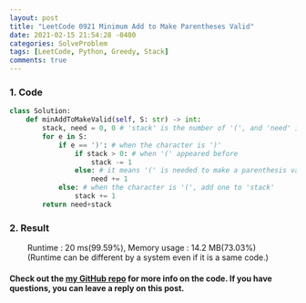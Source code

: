 ```yaml
---
layout: post
title: "LeetCode 0921 Minimum Add to Make Parentheses Valid"
date: 2021-02-15 21:54:28 -0400
categories: SolveProblem
tags: [LeetCode, Python, Greedy, Stack]
comments: true
---
```


### 1. Code
```python
class Solution:
    def minAddToMakeValid(self, S: str) -> int:
        stack, need = 0, 0 # 'stack' is the number of '(', and 'need' is the number of '(' required to make a parenthesis valid
        for e in S:
            if e == ')': # when the character is ')'
                if stack > 0: # when '(' appeared before
                    stack -= 1
                else: # it means '(' is needed to make a parenthesis valid
                    need += 1
            else: # when the character is '(', add one to 'stack'
                stack += 1
        return need+stack
```

### 2. Result
&nbsp;&nbsp;&nbsp;&nbsp;&nbsp;&nbsp;&nbsp;&nbsp;Runtime : 20 ms(99.59%), Memory usage : 14.2 MB(73.03%)  
&nbsp;&nbsp;&nbsp;&nbsp;&nbsp;&nbsp;&nbsp;&nbsp;(Runtime can be different by a system even if it is a same code.)

#### Check out the [my GitHub repo][hyuk-gh] for more info on the code. If you have questions, you can leave a reply on this post.
[hyuk-gh]: https://github.com/dlgur1994/StudyAlgorithms
